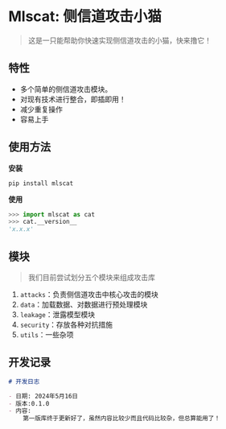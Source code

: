 # Mlscat: 侧信道攻击小猫

>    这是一只能帮助你快速实现侧信道攻击的小猫，快来撸它！

## 特性

* 多个简单的侧信道攻击模块。
* 对现有技术进行整合，即插即用！
* 减少重复操作
* 容易上手

## 使用方法

**安装**

~~~shell
pip install mlscat
~~~

**使用**

```python
>>> import mlscat as cat
>>> cat.__version__
'x.x.x'
```

## 模块

>   我们目前尝试划分五个模块来组成攻击库

1.   `attacks`：负责侧信道攻击中核心攻击的模块
2.   `data`：加载数据、对数据进行预处理模块
3.   `leakage`：泄露模型模块
4.   `security`：存放各种对抗措施
5.   `utils`：一些杂项



## 开发记录

~~~markdown
# 开发日志

- 日期: 2024年5月16日
- 版本:0.1.0
- 内容:
	第一版库终于更新好了，虽然内容比较少而且代码比较杂，但总算能用了！
~~~



